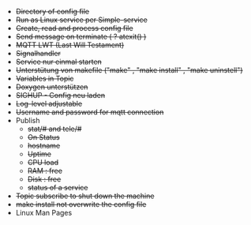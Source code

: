 * ~~Directory of config file~~
* ~~Run as Linux service per Simple-service~~
* ~~Create, read and process config file~~
* ~~Send message on terminate ( ? atexit() )~~
* ~~MQTT LWT (Last Will Testament)~~
* ~~Signalhandler~~
* ~~Service nur einmal starten~~
* ~~Unterstütung von makefile ("make" , "make install" , "make uninstell")~~
* ~~Variables in Topic~~
* ~~Doxygen unterstützen~~
* ~~SIGHUP - Config neu laden~~
* ~~Log-level adjustable~~
* ~~Username and password for mqtt connection~~
* Publish
    - ~~stat/# and tele/#~~
    - ~~On Status~~
    - ~~hostname~~
    - ~~Uptime~~
    - ~~CPU load~~
    - ~~RAM : free~~
    - ~~Disk : free~~
    - ~~status of a service~~
* ~~Topic subscribe to shut down the machine~~
* ~~make install not overwrite the config file~~
* Linux Man Pages
